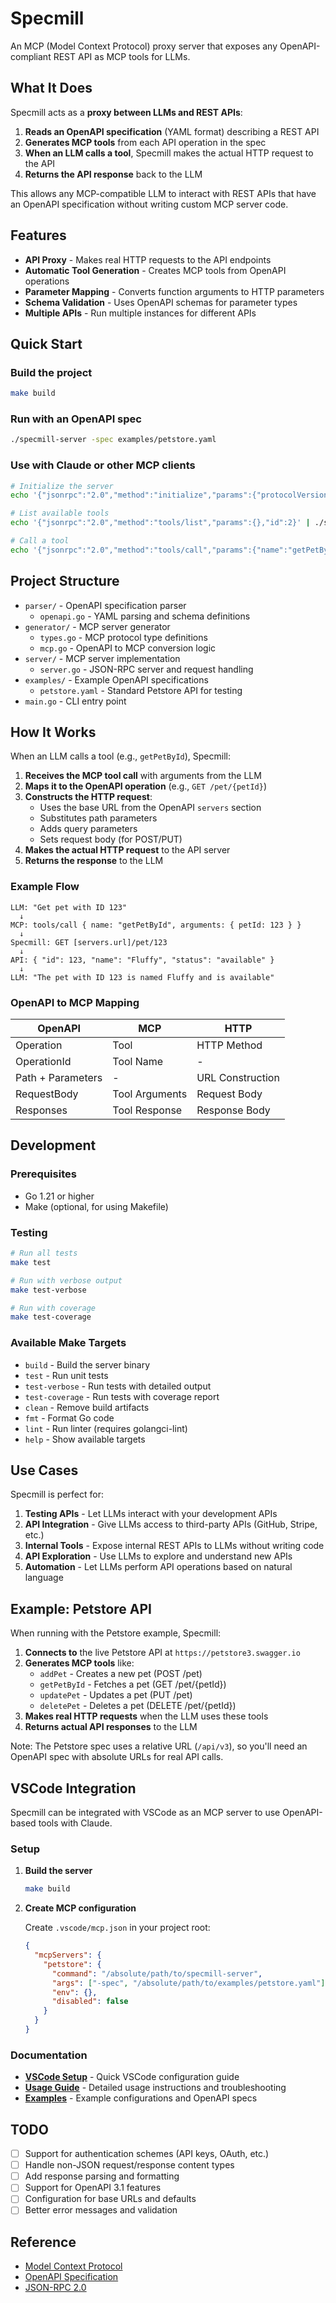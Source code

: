 # Specmill

An MCP (Model Context Protocol) proxy server that exposes any OpenAPI-compliant REST API as MCP tools for LLMs.

## What It Does

Specmill acts as a **proxy between LLMs and REST APIs**:

1. **Reads an OpenAPI specification** (YAML format) describing a REST API
2. **Generates MCP tools** from each API operation in the spec
3. **When an LLM calls a tool**, Specmill makes the actual HTTP request to the API
4. **Returns the API response** back to the LLM

This allows any MCP-compatible LLM to interact with REST APIs that have an OpenAPI specification without writing custom MCP server code.

## Features

- **API Proxy** - Makes real HTTP requests to the API endpoints
- **Automatic Tool Generation** - Creates MCP tools from OpenAPI operations
- **Parameter Mapping** - Converts function arguments to HTTP parameters
- **Schema Validation** - Uses OpenAPI schemas for parameter types
- **Multiple APIs** - Run multiple instances for different APIs

## Quick Start

### Build the project

```bash
make build
```

### Run with an OpenAPI spec

```bash
./specmill-server -spec examples/petstore.yaml
```

### Use with Claude or other MCP clients

```bash
# Initialize the server
echo '{"jsonrpc":"2.0","method":"initialize","params":{"protocolVersion":"2025-06-18"},"id":1}' | ./specmill-server -spec examples/petstore.yaml

# List available tools
echo '{"jsonrpc":"2.0","method":"tools/list","params":{},"id":2}' | ./specmill-server -spec examples/petstore.yaml

# Call a tool
echo '{"jsonrpc":"2.0","method":"tools/call","params":{"name":"getPetById","arguments":{"petId":1}},"id":3}' | ./specmill-server -spec examples/petstore.yaml
```

## Project Structure

- `parser/` - OpenAPI specification parser
  - `openapi.go` - YAML parsing and schema definitions
- `generator/` - MCP server generator
  - `types.go` - MCP protocol type definitions
  - `mcp.go` - OpenAPI to MCP conversion logic
- `server/` - MCP server implementation
  - `server.go` - JSON-RPC server and request handling
- `examples/` - Example OpenAPI specifications
  - `petstore.yaml` - Standard Petstore API for testing
- `main.go` - CLI entry point

## How It Works

When an LLM calls a tool (e.g., `getPetById`), Specmill:

1. **Receives the MCP tool call** with arguments from the LLM
2. **Maps it to the OpenAPI operation** (e.g., `GET /pet/{petId}`)
3. **Constructs the HTTP request**:
   - Uses the base URL from the OpenAPI `servers` section
   - Substitutes path parameters
   - Adds query parameters
   - Sets request body (for POST/PUT)
4. **Makes the actual HTTP request** to the API server
5. **Returns the response** to the LLM

### Example Flow

```
LLM: "Get pet with ID 123"
  ↓
MCP: tools/call { name: "getPetById", arguments: { petId: 123 } }
  ↓
Specmill: GET [servers.url]/pet/123
  ↓
API: { "id": 123, "name": "Fluffy", "status": "available" }
  ↓
LLM: "The pet with ID 123 is named Fluffy and is available"
```

### OpenAPI to MCP Mapping

| OpenAPI | MCP | HTTP |
|---------|-----|------|
| Operation | Tool | HTTP Method |
| OperationId | Tool Name | - |
| Path + Parameters | - | URL Construction |
| RequestBody | Tool Arguments | Request Body |
| Responses | Tool Response | Response Body |

## Development

### Prerequisites

- Go 1.21 or higher
- Make (optional, for using Makefile)

### Testing

```bash
# Run all tests
make test

# Run with verbose output
make test-verbose

# Run with coverage
make test-coverage
```

### Available Make Targets

- `build` - Build the server binary
- `test` - Run unit tests
- `test-verbose` - Run tests with detailed output
- `test-coverage` - Run tests with coverage report
- `clean` - Remove build artifacts
- `fmt` - Format Go code
- `lint` - Run linter (requires golangci-lint)
- `help` - Show available targets

## Use Cases

Specmill is perfect for:

1. **Testing APIs** - Let LLMs interact with your development APIs
2. **API Integration** - Give LLMs access to third-party APIs (GitHub, Stripe, etc.)
3. **Internal Tools** - Expose internal REST APIs to LLMs without writing code
4. **API Exploration** - Use LLMs to explore and understand new APIs
5. **Automation** - Let LLMs perform API operations based on natural language

## Example: Petstore API

When running with the Petstore example, Specmill:

1. **Connects to** the live Petstore API at `https://petstore3.swagger.io`
2. **Generates MCP tools** like:
   - `addPet` - Creates a new pet (POST /pet)
   - `getPetById` - Fetches a pet (GET /pet/{petId})
   - `updatePet` - Updates a pet (PUT /pet)
   - `deletePet` - Deletes a pet (DELETE /pet/{petId})
3. **Makes real HTTP requests** when the LLM uses these tools
4. **Returns actual API responses** to the LLM

Note: The Petstore spec uses a relative URL (`/api/v3`), so you'll need an OpenAPI spec with absolute URLs for real API calls.

## VSCode Integration

Specmill can be integrated with VSCode as an MCP server to use OpenAPI-based tools with Claude.

### Setup

1. **Build the server**
   ```bash
   make build
   ```

2. **Create MCP configuration**
   
   Create `.vscode/mcp.json` in your project root:
   ```json
   {
     "mcpServers": {
       "petstore": {
         "command": "/absolute/path/to/specmill-server",
         "args": ["-spec", "/absolute/path/to/examples/petstore.yaml"],
         "env": {},
         "disabled": false
       }
     }
   }
   ```

### Documentation

- **[VSCode Setup](docs/VSCODE_SETUP.md)** - Quick VSCode configuration guide
- **[Usage Guide](docs/USAGE.md)** - Detailed usage instructions and troubleshooting
- **[Examples](examples/)** - Example configurations and OpenAPI specs

## TODO

- [ ] Support for authentication schemes (API keys, OAuth, etc.)
- [ ] Handle non-JSON request/response content types
- [ ] Add response parsing and formatting
- [ ] Support for OpenAPI 3.1 features
- [ ] Configuration for base URLs and defaults
- [ ] Better error messages and validation

## Reference

- [Model Context Protocol](https://modelcontextprotocol.io/)
- [OpenAPI Specification](https://www.openapis.org/)
- [JSON-RPC 2.0](https://www.jsonrpc.org/specification)